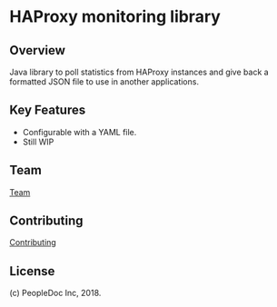 HAProxy monitoring library
==========================

Overview
--------

Java library to poll statistics from HAProxy instances and give back a
formatted JSON file to use in another applications.


Key Features
------------
- Configurable with a YAML file.
- Still WIP


Team
----
[Team](https://github.com/peopledoc/tribe-java/blob/master/documentation/applications.md)


Contributing
------------
[Contributing](https://github.com/peopledoc/tribe-java/blob/master/documentation/contribution.md)


License
-------

(c) PeopleDoc Inc, 2018.

